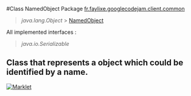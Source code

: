 #Class NamedObject
Package [fr.faylixe.googlecodejam.client.common](README.md)<br>

> *java.lang.Object* > [NamedObject](NamedObject.md)

All implemented interfaces :
> *java.io.Serializable*

Class that represents a object which
 could be identified by a name.
---

[![Marklet](https://img.shields.io/badge/Generated%20by-Marklet-green.svg)](https://github.com/Faylixe/marklet)